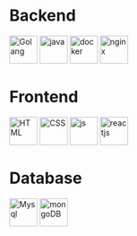 

# Backend

<img src="https://www.nicepng.com/png/full/264-2641184_111-kb-png-golang-logo.png" alt="Golang" height="50"> <img src="https://cdn.icon-icons.com/icons2/2699/PNG/512/java_src_logo_icon_170556.png" alt="java" height="50"> <img src="https://cdn.icon-icons.com/icons2/2107/PNG/512/file_type_docker_icon_130643.png" alt="docker" height="50"> <img src="https://cdn.icon-icons.com/icons2/2415/PNG/512/nginx_original_logo_icon_146413.png" alt="nginx" height="50">


# Frontend

<img src="https://cdn.icon-icons.com/icons2/2415/PNG/512/html_original_wordmark_logo_icon_146478.png" alt="HTML" height="50"> <img src="https://cdn.icon-icons.com/icons2/2415/PNG/512/css_original_wordmark_logo_icon_146576.png" alt="CSS" height="50"> <img src="https://cdn.icon-icons.com/icons2/2415/PNG/512/javascript_original_logo_icon_146455.png" alt="js" height="50"> <img src="https://cdn.icon-icons.com/icons2/2415/PNG/512/react_original_wordmark_logo_icon_146375.png" alt="reactjs" height="50">


# Database

<img src="https://cdn.icon-icons.com/icons2/2415/PNG/512/mysql_original_wordmark_logo_icon_146417.png" alt="Mysql" height="50"> <img src="https://cdn.icon-icons.com/icons2/2107/PNG/512/file_type_mongo_icon_130383.png" alt="mongoDB" height="50">
